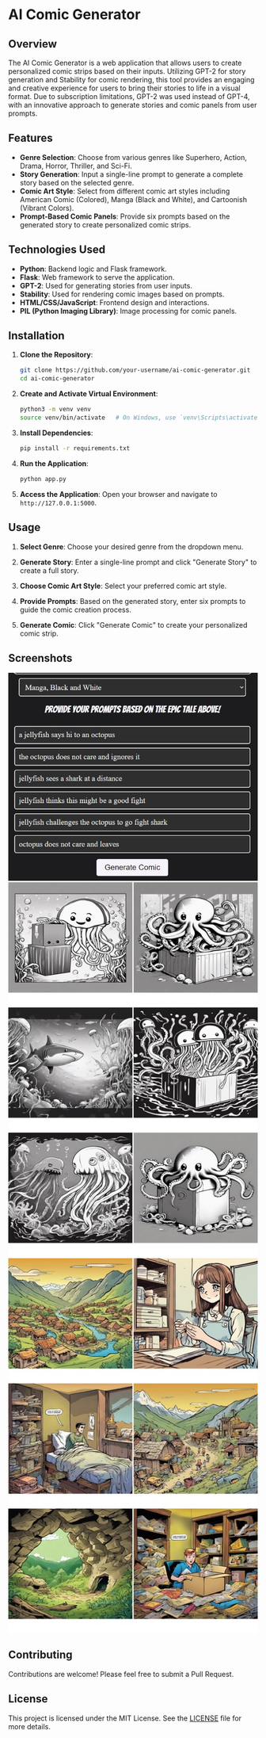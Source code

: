 # AI Comic Generator

## Overview

The AI Comic Generator is a web application that allows users to create personalized comic strips based on their inputs. Utilizing GPT-2 for story generation and Stability for comic rendering, this tool provides an engaging and creative experience for users to bring their stories to life in a visual format. Due to subscription limitations, GPT-2 was used instead of GPT-4, with an innovative approach to generate stories and comic panels from user prompts.

## Features

- **Genre Selection**: Choose from various genres like Superhero, Action, Drama, Horror, Thriller, and Sci-Fi.
- **Story Generation**: Input a single-line prompt to generate a complete story based on the selected genre.
- **Comic Art Style**: Select from different comic art styles including American Comic (Colored), Manga (Black and White), and Cartoonish (Vibrant Colors).
- **Prompt-Based Comic Panels**: Provide six prompts based on the generated story to create personalized comic strips.

## Technologies Used

- **Python**: Backend logic and Flask framework.
- **Flask**: Web framework to serve the application.
- **GPT-2**: Used for generating stories from user inputs.
- **Stability**: Used for rendering comic images based on prompts.
- **HTML/CSS/JavaScript**: Frontend design and interactions.
- **PIL (Python Imaging Library)**: Image processing for comic panels.

## Installation

1. **Clone the Repository**:
    ```bash
    git clone https://github.com/your-username/ai-comic-generator.git
    cd ai-comic-generator
    ```

2. **Create and Activate Virtual Environment**:
    ```bash
    python3 -m venv venv
    source venv/bin/activate   # On Windows, use `venv\Scripts\activate`
    ```

3. **Install Dependencies**:
    ```bash
    pip install -r requirements.txt
    ```

4. **Run the Application**:
    ```bash
    python app.py
    ```

5. **Access the Application**:
    Open your browser and navigate to `http://127.0.0.1:5000`.

## Usage

1. **Select Genre**:
    Choose your desired genre from the dropdown menu.

2. **Generate Story**:
    Enter a single-line prompt and click "Generate Story" to create a full story.

3. **Choose Comic Art Style**:
    Select your preferred comic art style.

4. **Provide Prompts**:
    Based on the generated story, enter six prompts to guide the comic creation process.

5. **Generate Comic**:
    Click "Generate Comic" to create your personalized comic strip.

## Screenshots
![Home Page](comic1prompts.jpg)
![Home Page](comic1.jpg)
![Home Page](comic2.jpg)

## Contributing

Contributions are welcome! Please feel free to submit a Pull Request.

## License

This project is licensed under the MIT License. See the [LICENSE](LICENSE) file for more details.



 
